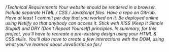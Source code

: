 /*Technical Requirements
Your website should be rendered in a browser.
Include separate HTML / CSS / JavaScript files.
Have a repo on GitHub.
Have at least 1 commit per day that you worked on it.
Be deployed online using Netlify so that anybody can access it.
Stick with KISS (Keep It Simple Stupid) and DRY (Don’t Repeat Yourself) principles.
In summary, for this project, you’ll have to recreate a pre-existing design using your HTML & CSS skills. You’ll also have to create a few interactions with the DOM, using what you’ve learned about JavaScript so far.*/
